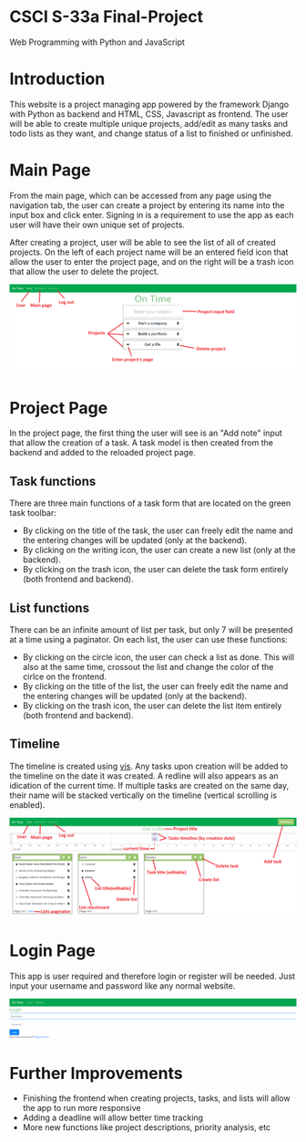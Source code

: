 # CSCI S-33a Final-Project
Web Programming with Python and JavaScript

# Introduction
This website is a project managing app powered by the framework Django with Python as backend and HTML, CSS, Javascript as frontend. The user will be able to create multiple unique projects, add/edit as many tasks and todo lists as they want, and change status of a list to finished or unfinished.

# Main Page
From the main page, which can be accessed from any page using the navigation tab, the user can create a project by entering its name into the input box and click enter. Signing in is a requirement to use the app as each user will have their own unique set of projects. 

After creating a project, user will be able to see the list of all of created projects. On the left of each project name will be an entered field icon that allow the user to enter the project page, and on the right will be a trash icon that allow the user to delete the project. 

![](Images/Main%20Page.PNG)

# Project Page
In the project page, the first thing the user will see is an "Add note" input that allow the creation of a task. A task model is then created from the backend and added to the reloaded project page.

## Task functions
There are three main functions of a task form that are located on the green task toolbar:
* By clicking on the title of the task, the user can freely edit the name and the entering changes will be updated (only at the backend). 
* By clicking on the writing icon, the user can create a new list (only at the backend). 
* By clicking on the trash icon, the user can delete the task form entirely (both frontend and backend).

## List functions
There can be an infinite amount of list per task, but only 7 will be presented at a time using a paginator. On each list, the user can use these functions:
* By clicking on the circle icon, the user can check a list as done. This will also at the same time, crossout the list and change the color of the cirlce on the frontend.
* By clicking on the title of the list, the user can freely edit the name and the entering changes will be updated (only at the backend). 
* By clicking on the trash icon, the user can delete the list item entirely (both frontend and backend). 

## Timeline
The timeline is created using [vis](https://visjs.org/). Any tasks upon creation will be added to the timeline on the date it was created. A redline will also appears as an idication of the current time. If multiple tasks are created on the same day, their name will be stacked vertically on the timeline (vertical scrolling is enabled).

![](Images/Task%20Page.PNG)

# Login Page
This app is user required and therefore login or register will be needed. Just input your username and password like any normal website.

![](Images/Login%20Page.PNG)

# Further Improvements
- Finishing the frontend when creating projects, tasks, and lists will allow the app to run more responsive
- Adding a deadline will allow better time tracking
- More new functions like project descriptions, priority analysis, etc


